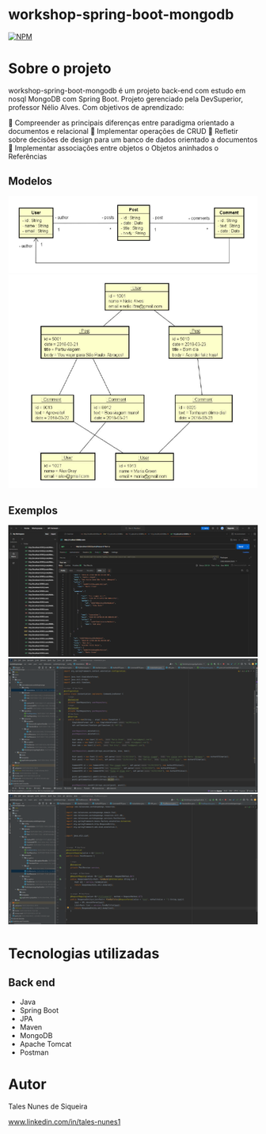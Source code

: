 # workshop-spring-boot-mongodb
[![NPM](https://img.shields.io/npm/l/react)]((https://github.com/Tales-Nunes/workshop-spring-boot-mongodb/blob/master/LICENSE)) 

# Sobre o projeto

workshop-spring-boot-mongodb é um projeto back-end com estudo em nosql MongoDB com Spring Boot.
Projeto gerenciado pela DevSuperior, professor Nélio Alves.
Com objetivos de aprendizado: 

 Compreender as principais diferenças entre paradigma orientado a documentos e relacional
 Implementar operações de CRUD
 Refletir sobre decisões de design para um banco de dados orientado a documentos
 Implementar associações entre objetos
o Objetos aninhados
o Referências

## Modelos
![Modelo Conceitual](https://github.com/Tales-Nunes/workshop-spring-boot-mongodb/blob/master/modelomongodb.png)
![Modelo Instance](https://github.com/Tales-Nunes/workshop-spring-boot-mongodb/blob/master/modeloesquema.png)

## Exemplos
![Postman](https://github.com/Tales-Nunes/workshop-spring-boot-mongodb/blob/master/Exemplo%20postman.png)
![Exemplo implementação](https://github.com/Tales-Nunes/workshop-spring-boot-mongodb/blob/master/Exemplo%201.png)
![Exemplo implementação](https://github.com/Tales-Nunes/workshop-spring-boot-mongodb/blob/master/Exemplo%202.png)

# Tecnologias utilizadas
## Back end
- Java
- Spring Boot
- JPA
- Maven
- MongoDB
- Apache Tomcat
- Postman


# Autor

Tales Nunes de Siqueira

www.linkedin.com/in/tales-nunes1
